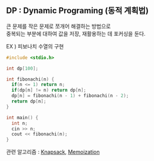 ## DP : Dynamic Programing (동적 계획법)

큰 문제를 작은 문제로 쪼개어 해결하는 방법으로  
중복되는 부분에 대하여 값을 저장, 재활용하는 데 포커싱을 둔다.

EX ) 피보나치 수열의 구현
```c++
#include <stdio.h>

int dp[100];

int fibonachi(n) {
  if(n <= 1) return n;
  if(dp[n] != n) return dp[n];
  dp[n] = fibonachi(n - 1) + fibonachi(n - 2);
  return dp[n];
}

int main() {
  int n;
  cin >> n;
  cout << fibonachi(n);
}
```
관련 알고리즘 : [Knapsack](./knapsack.md), [Memoization](./memoization.md)
